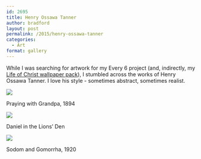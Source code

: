 ```yaml
---
id: 2695
title: Henry Ossawa Tanner
author: bradford
layout: post
permalink: /2015/henry-ossawa-tanner
categories:
  - Art
format: gallery
---
```

While I was searching for artwork for my Every 6 project (and, indirectly, my [Life of Christ wallpaper pack][1]), I stumbled across the works of Henry Ossawa Tanner. I love his style - sometimes abstract, sometimes realist.<!--more-->

<a href="http://bradford.la/wp-content/uploads/2015/04/29-15-145448bd87a6ca0852e"><img src="http://bradford.la/wp-content/uploads/2015/04/29-15-145448BD87A6CA0852E-300x235.jpg" /> </a>

<div class="tiled-gallery-caption">Praying with Grandpa, 1894</div>

<a href="http://bradford.la/wp-content/uploads/2015/04/daniel_in_the_lions_den_lacma_22-6-3" > <img src="http://bradford.la/wp-content/uploads/2015/04/Daniel_in_the_Lions_Den_LACMA_22.6.3-300x250.jpg" /> </a>

<div class="tiled-gallery-caption">Daniel in the Lions&#8217; Den</div>


<!-- close group -->

<a href="http://bradford.la/wp-content/uploads/2015/04/henry_ossawa_tanner_-_sodom_and_gomorrha" > <img src="http://bradford.la/wp-content/uploads/2015/04/Henry_Ossawa_Tanner_-_Sodom_and_Gomorrha-261x300.jpg" /> </a>

<div class="tiled-gallery-caption">Sodom and Gomorrha, 1920</div>

 [1]: https://bradford.la/life-of-jesus-christ
